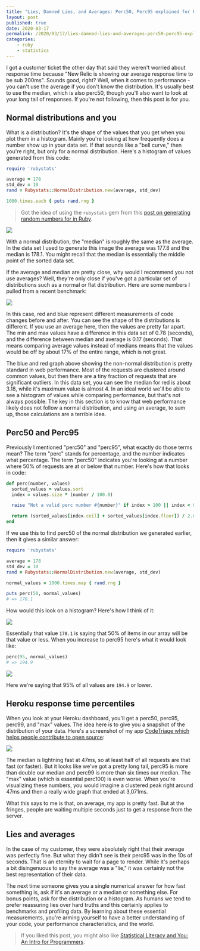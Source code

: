 ```yaml
---
title: "Lies, Damned Lies, and Averages: Perc50, Perc95 explained for Programmers"
layout: post
published: true
date: 2020-03-17
permalink: /2020/03/17/lies-damned-lies-and-averages-perc50-perc95-explained-for-programmers/
categories:
    - ruby
    - statistics
---
```


I got a customer ticket the other day that said they weren't worried about response time because "New Relic is showing our average response time to be sub 200ms". Sounds good, right? Well, when it comes to performance - you can't use the average if you don't know the distribution. It's usually best to use the median, which is also perc50, though you'll also want to look at your long tail of responses. If you're not following, then this post is for you.

## Normal distributions and you

What is a distribution? It's the shape of the values that you get when you plot them in a histogram. Mainly you're looking at how frequently does a number show up in your data set. If that sounds like a "bell curve," then you're right, but only for a normal distribution. Here's a histogram of values generated from this code:

```ruby
require 'rubystats'

average = 178
std_dev = 10
rand = Rubystats::NormalDistribution.new(average, std_dev)

1000.times.each { puts rand.rng }
```

> Got the idea of using the `rubystats` gem from this [post on generating random numbers for in Ruby](https://blog.appsignal.com/2018/07/31/generating-random-numbers-in-ruby.html).

![](https://www.dropbox.com/s/cj8l6w7ya50e0kd/Screenshot%202019-12-24%2013.06.01.png?raw=1)

With a normal distribution, the "median" is roughly the same as the average. In the data set I used to generate this image the average was 177.8 and the median is 178.1. You might recall that the median is essentially the middle point of the sorted data set.

If the average and median are pretty close, why would I recommend you not use averages? Well, they're only close if you've got a particular set of distributions such as a normal or flat distribution. Here are some numbers I pulled from a recent benchmark:

![](https://www.dropbox.com/s/mdghbzitg3pijw8/Screenshot%202019-12-24%2013.10.56.png?raw=1)

In this case, red and blue represent different measurements of code changes before and after. You can see the shape of the distributions is different. If you use an average here, then the values are pretty far apart. The min and max values have a difference in this data set of 0.78 (seconds), and the difference between median and average is 0.17 (seconds). That means comparing average values instead of medians means that the values would be off by about 17% of the entire range, which is not great.

The blue and red graph above showing the non-normal distribution is pretty standard in web performance. Most of the requests are clustered around common values, but then there are a tiny fraction of requests that are significant outliers. In this data set, you can see the median for red is about 3.18, while it's maximum value is almost 4. In an ideal world we'll be able to see a histogram of values while comparing performance, but that's not always possible. The key in this section is to know that web performance likely does not follow a normal distribution, and using an average, to sum up, those calculations are a terrible idea.

## Perc50 and Perc95

Previously I mentioned "perc50" and "perc95", what exactly do those terms mean? The term "perc" stands for percentage, and the number indicates what percentage. The term "perc50" indicates you're looking at a number where 50% of requests are at or below that number. Here's how that looks in code:

```ruby
def perc(number, values)
  sorted_values = values.sort
  index = values.size * (number / 100.0)

  raise "Not a valid perc number #{number}" if index > 100 || index < 0

  return (sorted_values[index.ceil] + sorted_values[index.floor]) / 2.0
end
```

If we use this to find perc50 of the normal distribution we generated earlier, then it gives a similar answer:

```ruby
require 'rubystats'

average = 178
std_dev = 10
rand = Rubystats::NormalDistribution.new(average, std_dev)

normal_values = 1000.times.map { rand.rng }

puts perc(50, normal_values)
# => 178.1
```

How would this look on a histogram? Here's how I think of it:

![](https://www.dropbox.com/s/36tp52r8gzsruy7/Screenshot%202019-12-24%2013.39.53.png?raw=1)

Essentially that value `178.1` is saying that 50% of items in our array will be that value or less. When you increase to perc95 here's what it would look like:

```ruby
perc(95, normal_values)
# => 194.9
```

![](https://www.dropbox.com/s/roudr2s9xfe0yw9/Screenshot%202019-12-24%2013.42.49.png?raw=1)

Here we're saying that 95% of all values are `194.9` or lower.

## Heroku response time percentiles

When you look at your Heroku dashboard, you'll get a perc50, perc95, perc99, and "max" values. The idea here is to give you a snapshot of the distribution of your data. Here's a screenshot of my app [CodeTriage which helps people contribute to open source](https://www.codetriage.com):

![](https://www.dropbox.com/s/9cb2zap5jd0756y/Screenshot%202019-12-24%2013.45.34.png?raw=1)

The median is lightning fast at 47ms, so at least half of all requests are that fast (or faster). But it looks like we've got a pretty long tail, perc95 is more than double our median and perc99 is more than six times our median. The "max" value (which is essential perc100) is even worse. When you're visualizing these numbers, you would imagine a clustered peak right around 47ms and then a really wide graph that ended at 3,071ms.

What this says to me is that, on average, my app is pretty fast. But at the fringes, people are waiting multiple seconds just to get a response from the server.

## Lies and averages

In the case of my customer, they were absolutely right that their average was perfectly fine. But what they didn't see is their perc95 was in the 10s of seconds. That is an eternity to wait for a page to render. While it's perhaps a bit disingenuous to say the average was a "lie," it was certainly not the best representation of their data.

The next time someone gives you a single numerical answer for how fast something is, ask if it's an average or a median or something else. For bonus points, ask for the distribution or a histogram. As humans we tend to prefer reassuring lies over hard truths and this certainly applies to benchmarks and profiling data. By learning about these essential measurements, you're arming yourself to have a better understanding of your code, your performance characteristics, and the world.

> If you liked this post, you might also like [Statistical Literacy and You: An Intro for Programmers](https://www.schneems.com/2016/11/14/statistical-lit.html).

